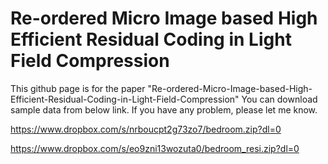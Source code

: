 # Re-ordered Micro Image based High Efficient Residual Coding in Light Field Compression

This github page is for the paper "Re-ordered-Micro-Image-based-High-Efficient-Residual-Coding-in-Light-Field-Compression"
You can download sample data from below link.
If you have any problem, please let me know.

https://www.dropbox.com/s/nrboucpt2g73zo7/bedroom.zip?dl=0

https://www.dropbox.com/s/eo9zni13wozuta0/bedroom_resi.zip?dl=0
